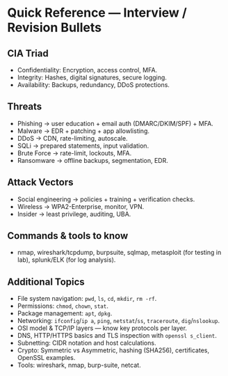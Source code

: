 # Quick Reference — Interview / Revision Bullets

## CIA Triad
- Confidentiality: Encryption, access control, MFA.
- Integrity: Hashes, digital signatures, secure logging.
- Availability: Backups, redundancy, DDoS protections.

## Threats
- Phishing -> user education + email auth (DMARC/DKIM/SPF) + MFA.
- Malware -> EDR + patching + app allowlisting.
- DDoS -> CDN, rate-limiting, autoscale.
- SQLi -> prepared statements, input validation.
- Brute Force -> rate-limit, lockouts, MFA.
- Ransomware -> offline backups, segmentation, EDR.

## Attack Vectors
- Social engineering -> policies + training + verification checks.
- Wireless -> WPA2-Enterprise, monitor, VPN.
- Insider -> least privilege, auditing, UBA.

## Commands & tools to know
- nmap, wireshark/tcpdump, burpsuite, sqlmap, metasploit (for testing in lab), splunk/ELK (for log analysis).


## Additional Topics
- File system navigation: `pwd`, `ls`, `cd`, `mkdir`, `rm -rf`.
- Permissions: `chmod`, `chown`, `stat`.
- Package management: `apt`, `dpkg`.
- Networking: `ifconfig`/`ip a`, `ping`, `netstat`/`ss`, `traceroute`, `dig`/`nslookup`.
- OSI model & TCP/IP layers — know key protocols per layer.
- DNS, HTTP/HTTPS basics and TLS inspection with `openssl s_client`.
- Subnetting: CIDR notation and host calculations.
- Crypto: Symmetric vs Asymmetric, hashing (SHA256), certificates, OpenSSL examples.
- Tools: wireshark, nmap, burp-suite, netcat.
